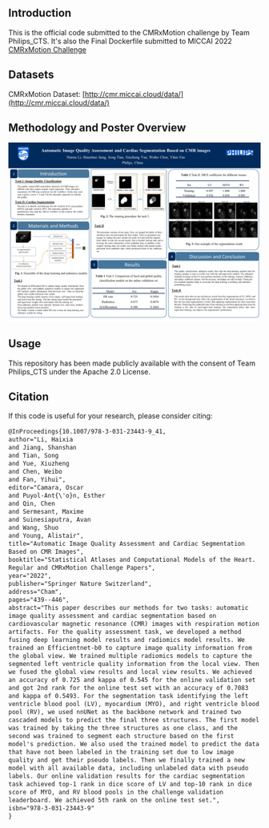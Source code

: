 ## Introduction
This is the official code submitted to the CMRxMotion challenge by Team Philips_CTS. 
It's also the Final Dockerfile submitted to MICCAI 2022 [CMRxMotion Challenge](http://cmr.miccai.cloud/)

<!-- arxiv Version with the GitHub code link in the paper:
[]()

Springer Version without GitHub code link in the paper:
[]() -->

## Datasets
CMRxMotion Dataset: [http://cmr.miccai.cloud/data/](http://cmr.miccai.cloud/data/)

## Methodology and Poster Overview
<!-- ![Poster](poster.png) -->
<img src="./poster.png" alt="Poster" width="1600">

## Usage
This repository has been made publicly available with the consent of Team Philips_CTS under the Apache 2.0 License.

## Citation
If this code is useful for your research, please consider citing:

```
@InProceedings{10.1007/978-3-031-23443-9_41,
author="Li, Haixia
and Jiang, Shanshan
and Tian, Song
and Yue, Xiuzheng
and Chen, Weibo
and Fan, Yihui",
editor="Camara, Oscar
and Puyol-Ant{\'o}n, Esther
and Qin, Chen
and Sermesant, Maxime
and Suinesiaputra, Avan
and Wang, Shuo
and Young, Alistair",
title="Automatic Image Quality Assessment and Cardiac Segmentation Based on CMR Images",
booktitle="Statistical Atlases and Computational Models of the Heart. Regular and CMRxMotion Challenge Papers",
year="2022",
publisher="Springer Nature Switzerland",
address="Cham",
pages="439--446",
abstract="This paper describes our methods for two tasks: automatic image quality assessment and cardiac segmentation based on cardiovascular magnetic resonance (CMR) images with respiration motion artifacts. For the quality assessment task, we developed a method fusing deep learning model results and radiomics model results. We trained an Efficientnet-b0 to capture image quality information from the global view. We trained multiple radiomics models to capture the segmented left ventricle quality information from the local view. Then we fused the global view results and local view results. We achieved an accuracy of 0.725 and kappa of 0.545 for the online validation set and got 2nd rank for the online test set with an accuracy of 0.7083 and kappa of 0.5493. For the segmentation task identifying the left ventricle blood pool (LV), myocardium (MYO), and right ventricle blood pool (RV), we used nnUNet as the backbone network and trained two cascaded models to predict the final three structures. The first model was trained by taking the three structures as one class, and the second was trained to segment each structure based on the first model's prediction. We also used the trained model to predict the data that have not been labeled in the training set due to low image quality and get their pseudo labels. Then we finally trained a new model with all available data, including unlabeled data with pseudo labels. Our online validation results for the cardiac segmentation task achieved top-1 rank in dice score of LV and top-10 rank in dice score of MYO, and RV blood pools in the challenge validation leaderboard. We achieved 5th rank on the online test set.",
isbn="978-3-031-23443-9"
}


```

